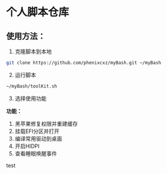 # 个人脚本仓库

使用方法：
---

1. 克隆脚本到本地

```bash
git clone https://github.com/phenixcxz/myBash.git ~/myBash
```


2. 运行脚本

```bash
~/myBash/toolKit.sh
```

3. 选择使用功能

**功能：**

1. 黑苹果修复权限并重建缓存
2. 挂载EFI分区并打开
3. 编译常用驱动到桌面
4. 开启HIDPI
5. 查看睡眠唤醒事件

test
